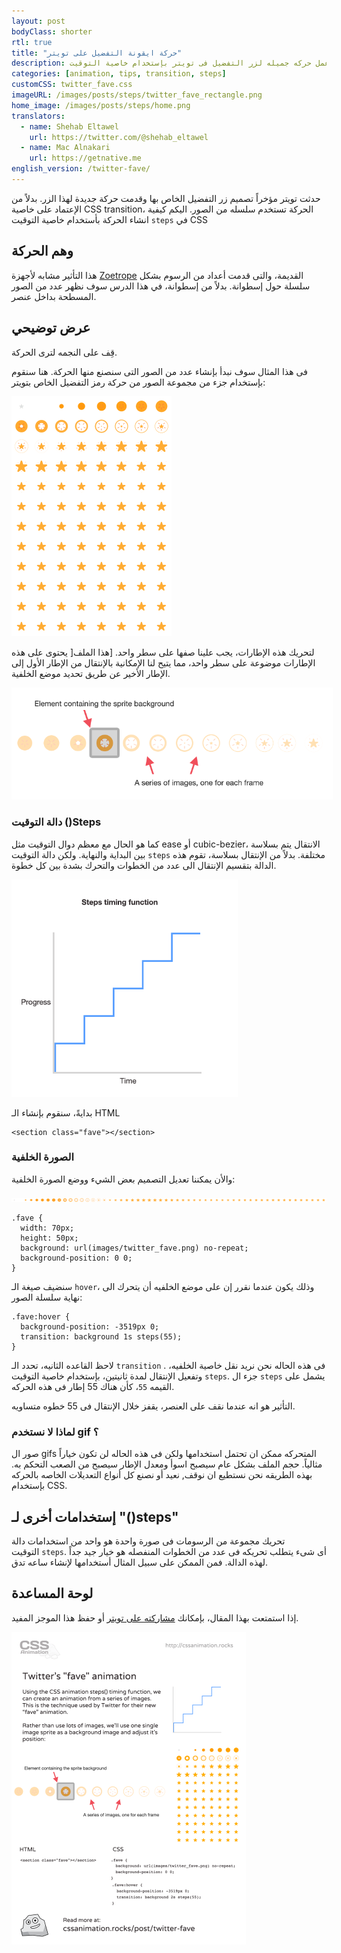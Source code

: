 ```yaml
---
layout: post
bodyClass: shorter
rtl: true
title: "حركة ايقونة التفضيل على تويتر"
description: إكتشف كيفية عمل حركه جميله لزر التفضيل فى تويتر بإستخدام خاصية التوقيت CSS steps().
categories: [animation, tips, transition, steps]
customCSS: twitter_fave.css
imageURL: /images/posts/steps/twitter_fave_rectangle.png
home_image: /images/posts/steps/home.png
translators:
  - name: Shehab Eltawel
    url: https://twitter.com/@shehab_eltawel
  - name: Mac Alnakari
    url: https://getnative.me
english_version: /twitter-fave/
---
```


حدثت تويتر مؤخراً تصميم زر التفضيل الخاص بها وقدمت حركة جديدة لهذا الزر. بدلاً من الإعتماد على خاصية CSS transition، الحركة تستخدم سلسله من الصور. اليكم كيفية انشاء الحركة بأستخدام خاصية التوقيت `steps` في&nbsp;CSS

## وهم الحركة

هذا التأثير مشابه لأجهزة [Zoetrope](http://en.wikipedia.org/wiki/Zoetrope) القديمة، والتى قدمت أعداد من الرسوم بشكل سلسلة حول إسطوانة. بدلاً من إسطوانة، في هذا الدرس سوف نظهر عدد من الصور المسطحة بداخل عنصر.

## عرض توضيحي

قِف على النجمه لترى الحركة.

<section class="fave demo-container tap-to-activate"></section>

فى هذا المثال سوف نبدأ بإنشاء عدد من الصور التى سنصنع منها الحركة. هنا سنقوم بإستخدام جزء من مجموعة الصور من حركة رمز التفضيل الخاص بتويتر:

<img src="/images/posts/steps/twitter_fave_rectangle.png" alt="Frames from Twitter's fave icon animation" style="max-width:256px" />

لتحريك هذه الإطارات، يجب علينا صفها على سطر واحد. [هذا الملف[ يحتوى على هذه الإطارات موضوعة على سطر واحد، مما يتيح لنا الإمكانية بالإنتقال من الإطار الأول إلى الإطار الأخير عن طريق تحديد موضع الخلفية.

<img src="/images/posts/steps/frames.png" alt="How the background images are positioned within an element" style="max-width:514px" />

### دالة التوقيت&nbsp;()Steps

كما هو الحال مع معظم دوال التوقيت مثل ease أو cubic-bezier،&nbsp;الانتقال يتم بسلاسة بين البداية والنهاية. ولكن دالة التوقيت `steps` مختلفة. بدلاً من الإنتقال بسلاسة، تقوم هذه الدالة بتقسيم الإنتقال الى عدد من الخطوات والتحرك بشدة بين كل خطوة.

<img src="/images/posts/steps/steps.png" alt="How the steps function is illustrated on a graph, as a series of discrete steps" style="max-width:362px" />

بدايةً، سنقوم بإنشاء الـ HTML


    <section class="fave"></section>

### الصورة الخلفية

والأن يمكننا تعديل التصميم بعض الشيء ووضع الصورة الخلفية:

![Image sprite for the animation](/images/posts/steps/twitter_fave.png)


    .fave {
      width: 70px;
      height: 50px;
      background: url(images/twitter_fave.png) no-repeat;
      background-position: 0 0;
    }

سنضيف صيغة الـ&nbsp;`hover`، وذلك يكون عندما نقرر إن على موضع الخلفيه أن يتحرك الى نهاية سلسلة الصور:


    .fave:hover {
      background-position: -3519px 0;
      transition: background 1s steps(55);
    }

لاحظ القاعده الثانيه، تحدد الـ&nbsp;`transition` . فى هذه الحاله نحن نريد نقل خاصية الخلفيه، وتفعيل الإنتقال لمدة ثانيتين، بإستخدام خاصية التوقيت `steps`. جزء ال `steps` يشمل على القيمه `55`، كأن هناك 55 إطار فى هذه الحركه.

التأثير هو انه عندما نقف على العنصر، يقفز خلال الإنتقال فى 55 خطوه متساويه.

### لماذا لا نستخدم gif&nbsp;؟

صور ال gifs المتحركه ممكن ان تحتمل استخدامها ولكن فى هذه الحاله لن تكون خياراً مثالياً. حجم الملف بشكل عام سيصبح اسوأ ومعدل الإطار سيصبح من الصعب التحكم به. بهذه الطريقه نحن نستطيع ان نوقف, نعيد أو نصنع كل أنواع التعديلات الخاصه بالحركه بإستخدام CSS.

## إستخدامات أخرى لـ &quot;()steps&quot;

تحريك مجموعة من الرسومات فى صورة واحدة هو&nbsp;واحد من استخدامات دالة التوقيت&nbsp;`steps`. أى شىء يتطلب تحريكه فى عدد من الخطوات المنفصله هو خيار جيد جداً لهذه الدالة. فمن الممكن&nbsp;على سبيل المثال&nbsp;أستخدامها لإنشاء ساعه تدق.

## لوحة المساعدة

إذا استمتعت بهذا المقال، بإمكانك [مشاركته على تويتر](https://twitter.com/intent/tweet?text=Recreate%20the%20Twitter%20fave%20icon%20animation&url=https://cssanimation.rocks/post/twitter-fave/&original_referer=https://cssanimation.rocks) أو حفظ هذا الموجز المفيد.

<img src="/tips/twitter-fave.png" alt="Share this summary on Twitter" style="max-width:375px" />

